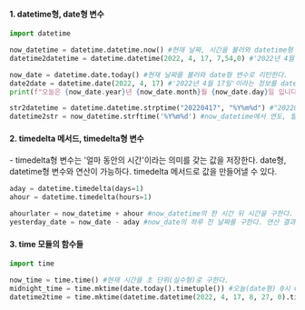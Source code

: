 #### 1. datetime형, date형 변수

```python
import datetime

now_datetime = datetime.datetime.now() #현재 날짜, 시간을 불러와 datetime형 변수로 리턴한다.
datetime2datetime = datetime.datetime(2022, 4, 17, 7,54,0) #'2022년 4월 17일 7시 54분 0초'라는 정보를 datetime형 변수로 변환해 리턴한다.

now_date = datetime.date.today() #현재 날짜를 불러와 date형 변수로 리턴한다.
date2date = datetime.date(2022, 4, 17) #'2022년 4월 17일'이라는 정보를 date형 변수로 변환해 리턴한다.
print(f"오늘은 {now_date.year}년 {now_date.month}월 {now_date.day}일 입니다.")

str2datetime = datetime.datetime.strptime("20220417", "%Y%m%d") #"20220417"이라는 문자열에서 연도, 월, 일을 추출하여 datetime형 변수로 리턴한다.
datetime2str = now_datetime.strftime('%Y%m%d') #now_datetime에서 연도, 월, 일을 추출하여 주어진 포맷을 갖는 문자열로 리턴한다.
```

#### 2. timedelta 메서드, timedelta형 변수

\- timedelta형 변수는 '얼마 동안의 시간'이라는 의미를 갖는 값을 저장한다. date형, datetime형 변수와 연산이 가능하다. timedelta 메서드로 값을 만들어낼 수 있다.

```python
aday = datetime.timedelta(days=1)
ahour = datetime.timedelta(hours=1)

ahourlater = now_datetime + ahour #now_datetime의 한 시간 뒤 시간을 구한다. 연산 결과는 datetime형이다.
yesterday_date = now_date - aday #now_date의 하루 전 날짜를 구한다. 연산 결과는 date형이다.
```

#### 3. time 모듈의 함수들

```python
import time

now_time = time.time() #현재 시간을 초 단위(실수형)로 구한다.
midnight_time = time.mktime(date.today().timetuple()) #오늘(date형) 0시 0분 0초에 해당하는 시간을 초 단위로 구한다.
datetime2time = time.mktime(datetime.datetime(2022, 4, 17, 8, 27, 0).timetuple()) #2022년 4월 17일 8시 27분 0초(datetime형)에 해당하는 시간을 초 단위로 구한다.
```
